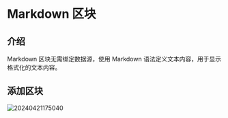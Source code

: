 # Markdown 区块

## 介绍

Markdown 区块无需绑定数据源，使用 Markdown 语法定义文本内容，用于显示格式化的文本内容。

## 添加区块

![20240421175040](https://static-docs.nocobase.com/20240421175040.gif)
